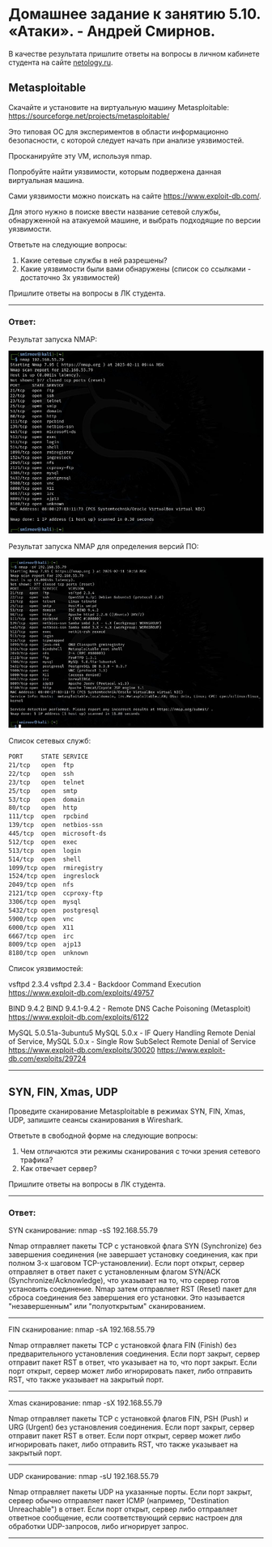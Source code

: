 # Домашнее задание к занятию 5.10. «Атаки». - Андрей Смирнов.

В качестве результата пришлите ответы на вопросы в личном кабинете студента на сайте [netology.ru](https://netology.ru).

## Metasploitable

Скачайте и установите на виртуальную машину Metasploitable: https://sourceforge.net/projects/metasploitable/

Это типовая ОС для экспериментов в области информационно безопасности, с которой следует начать при анализе уязвимостей.

Просканируйте эту VM, используя nmap.

Попробуйте найти уязвимости, которым подвержена данная виртуальная машина.

Сами уязвимости можно поискать на сайте https://www.exploit-db.com/.

Для этого нужно в поиске ввести название сетевой службы, обнаруженной на атакуемой машине, и выбрать подходящие по версии уязвимости.

Ответьте на следующие вопросы:

1. Какие сетевые службы в ней разрешены?
1. Какие уязвимости были вами обнаружены (список со ссылками - достаточно 3х уязвимостей)

Пришлите ответы на вопросы в ЛК студента.


---

### Ответ:
Результат запуска NMAP:

![sshot5_10_1-1](img/5_10_1-1.jpg)


Результат запуска NMAP для определения версий ПО:

![sshot5_10_1-2](img/5_10_1-2.jpg)


Список сетевых служб:

```bash
PORT     STATE SERVICE
21/tcp   open  ftp
22/tcp   open  ssh
23/tcp   open  telnet
25/tcp   open  smtp
53/tcp   open  domain
80/tcp   open  http
111/tcp  open  rpcbind
139/tcp  open  netbios-ssn
445/tcp  open  microsoft-ds
512/tcp  open  exec
513/tcp  open  login
514/tcp  open  shell
1099/tcp open  rmiregistry
1524/tcp open  ingreslock
2049/tcp open  nfs
2121/tcp open  ccproxy-ftp
3306/tcp open  mysql
5432/tcp open  postgresql
5900/tcp open  vnc
6000/tcp open  X11
6667/tcp open  irc
8009/tcp open  ajp13
8180/tcp open  unknown
```


Список уязвимостей:

vsftpd 2.3.4    vsftpd 2.3.4 - Backdoor Command Execution
https://www.exploit-db.com/exploits/49757


BIND 9.4.2      BIND 9.4.1-9.4.2 - Remote DNS Cache Poisoning (Metasploit)
https://www.exploit-db.com/exploits/6122


MySQL 5.0.51a-3ubuntu5  MySQL 5.0.x - IF Query Handling Remote Denial of Service, MySQL 5.0.x - Single Row SubSelect Remote Denial of Service
https://www.exploit-db.com/exploits/30020
https://www.exploit-db.com/exploits/29724

---



## SYN, FIN, Xmas, UDP

Проведите сканирование Metasploitable в режимах SYN, FIN, Xmas, UDP, запишите сеансы сканирования в Wireshark.

Ответьте в свободной форме на следующие вопросы:
1. Чем отличаются эти режимы сканирования с точки зрения сетевого трафика?
1. Как отвечает сервер?

Пришлите ответы на вопросы в ЛК студента.


---

### Ответ:

SYN сканирование:
nmap -sS 192.168.55.79

Nmap отправляет пакеты TCP с установкой флага SYN (Synchronize) без завершения соединения (не завершает установку соединения, как при полном 3-х шаговом TCP-установлении).
Если порт открыт, сервер отправляет в ответ пакет с установленным флагом SYN/ACK (Synchronize/Acknowledge), что указывает на то, что сервер готов установить соединение.
Nmap затем отправляет RST (Reset) пакет для сброса соединения без завершения его установки. Это называется "незавершенным" или "полуоткрытым" сканированием.


------


FIN сканирование:
nmap -sA 192.168.55.79

Nmap отправляет пакеты TCP с установкой флага FIN (Finish) без предварительного установления соединения.
Если порт закрыт, сервер отправит пакет RST в ответ, что указывает на то, что порт закрыт.
Если порт открыт, сервер может либо игнорировать пакет, либо отправить RST, что также указывает на закрытый порт.


------


Xmas сканирование:
nmap -sX 192.168.55.79

Nmap отправляет пакеты TCP с установкой флагов FIN, PSH (Push) и URG (Urgent) без установления соединения.
Если порт закрыт, сервер отправит пакет RST в ответ.
Если порт открыт, сервер может либо игнорировать пакет, либо отправить RST, что также указывает на закрытый порт.

------


UDP сканирование:
nmap -sU 192.168.55.79

Nmap отправляет пакеты UDP на указанные порты.
Если порт закрыт, сервер обычно отправляет пакет ICMP (например, "Destination Unreachable") в ответ.
Если порт открыт, сервер либо отправляет ответное сообщение, если соответствующий сервис настроен для обработки UDP-запросов, либо игнорирует запрос.

------
